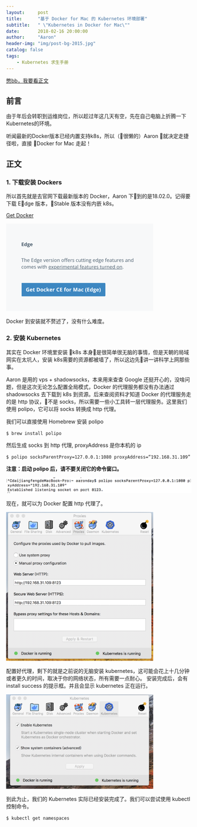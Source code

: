 ```yaml
---
layout:     post
title:      "基于 Docker for Mac 的 Kubernetes 环境部署"
subtitle:   " \"Kubernetes in Docker for Mac\""
date:       2018-02-16 20:00:00
author:     "Aaron"
header-img: "img/post-bg-2015.jpg"
catalog: false
tags:
    - Kubernetes 求生手册
---
```


[憋bb，我要看正文](#build)

## 前言

由于年后会转职到运维岗位，所以趁过年这几天有空，先在自己电脑上折腾一下Kubernetes的环境。

听闻最新的Docker版本已经内置支持k8s，所以（很懒的）Aaron 就决定走捷径啦，直接 Docker for Mac 走起！

<p id = "build"></p>

## 正文

### 1. 下载安装 Dockers

所以首先就是去官网下载最新版本的 Docker，Aaron 下到的是18.02.0。记得要下载 Edge 版本，Stable 版本没有内嵌 k8s。

[Get Docker](https://store.docker.com/editions/community/docker-ce-desktop-mac)

<img class="shadow" src="/img/in-post/dockerk8sinstall/k8s-download.png" width="400">

Docker 到安装就不赘述了，没有什么难度。

### 2. 安装 Kubernetes

其实在 Docker 环境里安装 k8s 本身是很简单很无脑的事情，但是天朝的局域网实在太坑人，安装 k8s需要的资源都被墙了，所以这边先讲一讲科学上网那些事。

Aaron 是用的 vps + shadowsocks，本来用来查查 Google 还挺开心的，没啥问题，但是这次无论怎么配置全局模式，Docker 的代理服务都没有办法通过 shadowsocks 去下载到 k8s 到资源。后来查阅资料才知道 Docker 的代理服务走的是 http 协议，不是 socks，所以需要一些小工具转一层代理服务。这里我们使用 polipo，它可以将 socks 转换成 http 代理。

我们可以直接使用 Homebrew 安装 polipo
```
$ brew install polipo
```

然后生成 socks 到 http 代理, proxyAddress 是你本机的 ip
```
$ polipo socksParentProxy=127.0.0.1:1080 proxyAddress=“192.168.31.109”
```

**注意：启动 polipo 后，请不要关闭它的命令窗口。**

<img class="shadow" src="/img/in-post/dockerk8sinstall/k8s-polipo.png" width="600">

现在，就可以为 Docker 配置 http 代理了。

<img class="shadow" src="/img/in-post/dockerk8sinstall/k8s-proxy.png" width="400">

配置好代理，剩下的就是之前说的无脑安装 kubernetes，这可能会花上十几分钟或者更久的时间，取决于你的网络状态，所有需要一点耐心。
安装完成后，会有 install success 的提示框。并且会显示 kubernetes 正在运行。

<img class="shadow" src="/img/in-post/dockerk8sinstall/k8s-running.png" width="400">


到此为止，我们的 Kubernetes 实际已经安装完成了。我们可以尝试使用 kubectl 控制命令。
```
$ kubectl get namespaces
```


